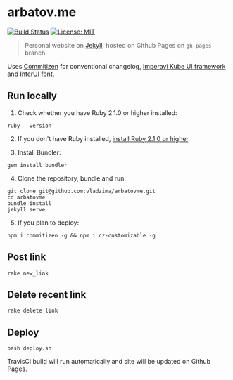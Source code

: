 # arbatov.me

[![Build Status](https://travis-ci.org/vladzima/arbatovme.svg?branch=gh-pages)](https://travis-ci.org/vladzima/arbatovme)
[![License: MIT](https://img.shields.io/badge/License-MIT-yellow.svg)](https://opensource.org/licenses/MIT)

> Personal website on [Jekyll](https://jekyllrb.com]), hosted on Github Pages on `gh-pages` branch.

Uses [Commitizen](https://github.com/commitizen/cz-cli) for conventional changelog, [Imperavi Kube UI framework](https://github.com/imperavi/kubeframework) and [InterUI](https://rsms.me/inter/) font.

## Run locally
1) Check whether you have Ruby 2.1.0 or higher installed:

`ruby --version`

2) If you don't have Ruby installed, [install Ruby 2.1.0 or higher](https://www.ruby-lang.org/en/downloads/).

3) Install Bundler:

`gem install bundler`

4) Clone the repository, bundle and run:
```
git clone git@github.com:vladzima/arbatovme.git
cd arbatovme
bundle install
jekyll serve
```

5) If you plan to deploy:
```
npm i commitizen -g && npm i cz-customizable -g
```

## Post link
`rake new_link`

## Delete recent link
`rake delete link`

## Deploy
`bash deploy.sh`

TravisCI build will run automatically and site will be updated on Github Pages.
